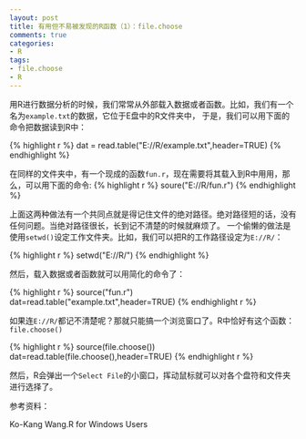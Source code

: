```yaml
---
layout: post
title: 有用但不易被发现的R函数（1）：file.choose
comments: true
categories:
- R
tags:
- file.choose
- R
---
```


用R进行数据分析的时候，我们常常从外部载入数据或者函数。比如，我们有一个名为`example.txt`的数据，它位于E盘中的R文件夹中，
于是，我们可以用下面的命令把数据读到R中：

{% highlight r %}
dat = read.table("E://R/example.txt",header=TRUE)
{% endhighlight %}

在同样的文件夹中，有一个现成的函数`fun.r`，现在需要将其载入到R中用用，那么，可以用下面的命令:
{% highlight r %}
soure("E://R/fun.r")
{% endhighlight %}

上面这两种做法有一个共同点就是得记住文件的绝对路径。绝对路径短的话，没有任何问题。当绝对路径很长，长到记不清楚的时候就麻烦了。
一个偷懒的做法是使用`setwd()`设定工作文件夹。比如，我们可以把R的工作路径设定为`E://R/`：

{% highlight r %}
setwd("E://R/")
{% endhighlight %}

然后，载入数据或者函数就可以用简化的命令了：

{% highlight r %}
source("fun.r")
dat=read.table("example.txt",header=TRUE)
{% endhighlight r %}

如果连`E://R/`都记不清楚呢？那就只能搞一个浏览窗口了。R中恰好有这个函数：`file.choose()`

{% highlight r %}
source(file.choose())
dat=read.table(file.choose(),header=TRUE)
{% endhighlight r %}

然后，R会弹出一个`Select File`的小窗口，挥动鼠标就可以对各个盘符和文件夹进行选择了。

参考资料：

Ko-Kang Wang.R for Windows Users


